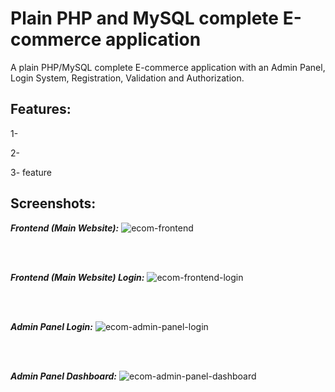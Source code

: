 # Plain PHP and MySQL complete E-commerce application
A plain PHP/MySQL complete E-commerce application with an Admin Panel, Login System, Registration, Validation and Authorization.

## Features:
1-

2-

3- feature



## Screenshots:

***Frontend (Main Website):***
![ecom-frontend](https://github.com/AhmedYahyaE/plain-php-ecommerce/assets/118033266/a41e2ae8-70bb-4b2c-852d-c9604d0d580d)

<br><br>

***Frontend (Main Website) Login:***
![ecom-frontend-login](https://github.com/AhmedYahyaE/plain-php-ecommerce/assets/118033266/c7b705f5-eb8a-4e30-8609-44613e149117)

<br><br>

***Admin Panel Login:***
![ecom-admin-panel-login](https://github.com/AhmedYahyaE/plain-php-ecommerce/assets/118033266/6d9ac18b-c74e-4db3-a747-41f8f681a2c8)

<br><br>

***Admin Panel Dashboard:***
![ecom-admin-panel-dashboard](https://github.com/AhmedYahyaE/plain-php-ecommerce/assets/118033266/d9eeb253-4cb6-41f9-8368-98a4729bcd75)
